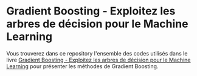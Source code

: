 # Gradient Boosting - Exploitez les arbres de décision pour le Machine Learning
Vous trouverez dans ce repository l'ensemble des codes utilisés dans le livre [ Gradient Boosting - Exploitez les arbres de décision pour le Machine Learning](https://www.editions-eni.fr/livre/gradient-boosting-exploitez-les-arbres-de-decision-pour-le-machine-learning-xgboost-catboost-lightgbm-9782409034022) pour présenter les méthodes de Gradient Boosting. 
